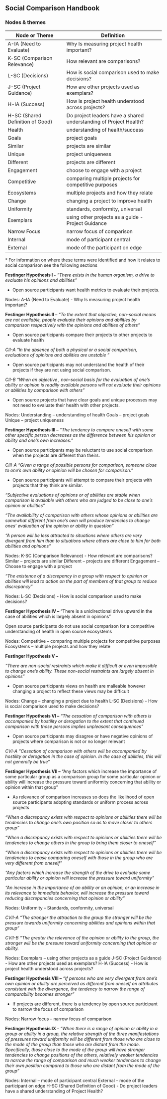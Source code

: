 ## Social Comparison Handbook


### Nodes & themes

|Node or Theme|Definition|
|---|---|
| A-IA (Need to Evaluate) | Why Is measuring project health important? |
| K-SC (Comparison Relevance)	| How relevant are comparisons? |
| L-SC (Decisions) 	| How is social comparison used  to make decisions? |
| J-SC (Project Guidance)	| How are other projects used as exemplars? |
| H-IA (Success) | How is project health understood across projects? |
| H-SC (Shared Definition of Good) | Do project leaders have a shared understanding of Project Health? |
| Health	| understanding of health/success |
| Goals	| project goals |
| Similar	| projects are similar |
| Unique | project uniqueness |
| Different	| projects are different |
| Engagement	| choose to engage with a project |
| Competitive	| comparing multiple projects for competitive purposes |
| Ecosystems	| multiple projects and how they relate |
| Change	| changing a project to improve health |
| Uniformity	| standards, conformity, universal |
| Exemplars	| using other projects as a guide - Project Guidance |
| Narrow Focus |narrow focus of comparison |
| Internal | mode of participant central |
| External |	mode of the participant on edge |


\* For information on where these terms were identified and how it relates to social comparison see the following sections

**Festinger Hypothesis I -**
*“There exists in the human organism, a drive to evaluate his opinions and abilities”*

*	Open source participants want health metrics to evaluate their projects. 

Nodes: 
A-IA (Need to Evaluate) - Why Is measuring project health important?


**Festinger Hypothesis II –**
*“To the extent that objective, non-social means are not available, people evaluate their opinions and abilities by comparison respectively with the opinions and abilities of others”*

*	Open source participants compare their projects to other projects to evaluate health

*CII-A “In the absence of both a physical or a social comparison, evaluations of opinions and abilities are unstable ”*

*	Open source participants may not understand the health of their projects if they are not using social comparison.

*CII-B “When an objective , non-social basis for the evaluation of one’s ability or opinion is readily available persons will not evaluate their opinions or abilities by comparison with others”*

*	Open source projects that have clear goals and unique processes may not need to evaluate their health with other projects.

Nodes:
Understanding – understanding of health
Goals – project goals
Unique – project uniqueness

**Festinger Hypothesis III –**
*“The tendency to compare oneself with some other specific person decreases as the difference between his opinion or ability and one’s own increases.”*

*	Open source participants may be reluctant to use social comparison when the projects are different than theirs.

*CIII-A “Given a range of possible persons for comparison, someone close to one’s own ability or opinion will be chosen for comparison.”*

*	Open source participants will attempt to compare their projects with projects that they think are similar.

*“Subjective evaluations of opinions or of abilities are stable when comparison is available with others who are judged to be close to one’s opinion or abilities”*

*“The availability of comparison with others whose opinions or abilities are somewhat different from one’s own will produce tendencies to change ones’ evaluation of the opinion or ability in question”* 

*“A person will be less attracted to situations where others are very divergent from him than to situations where others are close to him for both abilities and opinions”*

Nodes:
K-SC (Comparison Relevance) - How relevant are comparisons?
Similar – projects are similar
Different – projects are different
Engagement – Choose to engage with a project

*“The existence of a discrepancy in a group with respect to opinion or abilities will lead to action on the part of members of that group to reduce discrepancy”*

Nodes:
L-SC (Decisions) - How is social comparison used  to make decisions?

**Festinger Hypothesis IV –**
“There is a unidirectional drive upward in the case of abilities which is largely absent in opinions”

Open source participants do not use social comparison for a competitive understanding of health in open source ecosystems

Nodes:
Competitive – comparing multiple projects for competitive purposes
Ecosystems – multiple projects and how they relate

**Festinger Hypothesis V –**

*“There are non-social restraints which make it difficult or even impossible to change one’s ability. These non-social restraints are largely absent in opinions”*

* Open source participants views on health are malleable however changing a project to reflect these views may be difficult

Nodes:
Change – changing a project due to health
L-SC (Decisions) - How is social comparison used  to make decisions?

**Festinger Hypothesis VI –**
*“The cessation of comparison with others is accompanied by hostility or derogation to the extent that continued comparison with those persons implies unpleasant consequences”*

* Open source participants may disagree or have negative opinions of projects where comparison is not or no longer relevant

*CVI-A “Cessation of comparison with others will be accompanied by hostility or derogation in the case of opinion. In the case of abilities, this will not generally be true”* 

**Festinger Hypothesis VII –**
“Any factors which increase the importance of some particular group as a comparison group for some particular opinion or ability will increase the pressure toward uniformity concerning that ability or opinion within that group”

* As relevance of comparison increases so does the likelihood of open source participants adopting standards or uniform process across projects

*“When a discrepancy exists with respect to opinions or abilities there will be tendencies to change one’s own position so as to move closer to others group”*

*“When a discrepancy exists with respect to opinions or abilities there will be tendencies to change others in the group to bring them closer to oneself”*

*“When a discrepancy exists with respect to opinions or abilities there will be tendencies to cease comparing oneself with those in the group who are very different from oneself”*

*“Any factors which increase the strength of the drive to evaluate some particular ability or opinion will increase the pressure toward uniformity”*

*“An increase in the importance of an ability or an opinion, or an increase in its relevance to immediate behavior, will increase the pressure toward reducing discrepancies concerning that opinion or ability”*

Nodes:
Uniformity – Standards, conformity, universal

*CVII-A “The stronger the attraction to the group the stronger will be the pressure towards uniformity concerning abilities and opinions within that group”*

*CVII-B “The greater the relevance of the opinion or ability to the group, the stronger will be the pressure toward uniformity concerning that opinion or ability.*

Nodes:
Exemplars – using other projects as a guide
J-SC (Project Guidance) - How are other projects used as exemplars?
H-IA (Success) - How is project health understood across projects?

**Festinger Hypothesis VIII –**
*“If persons who are very divergent from one’s own opinion or ability are perceived as different from oneself on attributes consistent with the divergence, the tendency to narrow the range of comparability becomes stronger”*

* If projects are different, there is a tendency by open source participant to narrow the focus of comparison 

Nodes:
Narrow focus – narrow focus of comparison 

**Festinger Hypothesis IX -**
*“When there is a range of opinion or ability in a group or ability in a group, the relative strength of the three manifestations of pressures toward uniformity will be different from those who are close to the mode of the group than those who are distant from the mode. Specifically, those close to the mode of the group will have stronger tendencies to change positions of the others, relatively weaker tendencies to narrow the range of comparison and much weaker tendencies to change their own position compared to those who are distant from the mode of the group”*

Nodes:
Internal – mode of participant central
External – mode of the participant on edge
H-SC (Shared Definition of Good) - Do project leaders have a shared understanding of Project Health?
